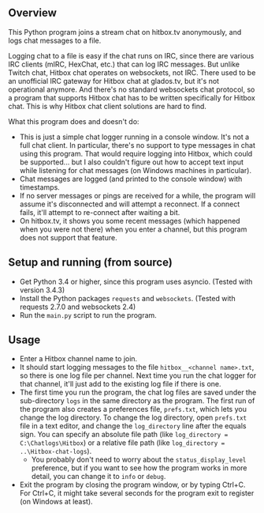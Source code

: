 ## Overview

This Python program joins a stream chat on hitbox.tv anonymously, and logs chat messages to a file.

Logging chat to a file is easy if the chat runs on IRC, since there are various IRC clients (mIRC, HexChat, etc.) that can log IRC messages. But unlike Twitch chat, Hitbox chat operates on websockets, not IRC. There used to be an unofficial IRC gateway for Hitbox chat at glados.tv, but it's not operational anymore. And there's no standard websockets chat protocol, so a program that supports Hitbox chat has to be written specifically for Hitbox chat. This is why Hitbox chat client solutions are hard to find.

What this program does and doesn't do:

* This is just a simple chat logger running in a console window. It's not a full chat client. In particular, there's no support to type messages in chat using this program. That would require logging into Hitbox, which could be supported... but I also couldn't figure out how to accept text input while listening for chat messages (on Windows machines in particular).
* Chat messages are logged (and printed to the console window) with timestamps.
* If no server messages or pings are received for a while, the program will assume it's disconnected and will attempt a reconnect. If a connect fails, it'll attempt to re-connect after waiting a bit.
* On hitbox.tv, it shows you some recent messages (which happened when you were not there) when you enter a channel, but this program does not support that feature.

## Setup and running (from source)

* Get Python 3.4 or higher, since this program uses asyncio. (Tested with version 3.4.3)
* Install the Python packages `requests` and `websockets`. (Tested with requests 2.7.0 and websockets 2.4)
* Run the `main.py` script to run the program.

## Usage

* Enter a Hitbox channel name to join.
* It should start logging messages to the file `hitbox__<channel name>.txt`, so there is one log file per channel. Next time you run the chat logger for that channel, it'll just add to the existing log file if there is one.
* The first time you run the program, the chat log files are saved under the sub-directory `logs` in the same directory as the program. The first run of the program also creates a preferences file, `prefs.txt`, which lets you change the log directory. To change the log directory, open `prefs.txt` file in a text editor, and change the `log_directory` line after the equals sign. You can specify an absolute file path (like `log_directory = C:\Chatlogs\Hitbox`) or a relative file path (like `log_directory = ..\Hitbox-chat-logs`).
  * You probably don't need to worry about the `status_display_level` preference, but if you want to see how the program works in more detail, you can change it to `info` or `debug`.
* Exit the program by closing the program window, or by typing Ctrl+C. For Ctrl+C, it might take several seconds for the program exit to register (on Windows at least).
